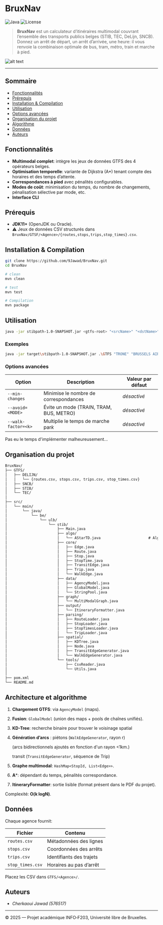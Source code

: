 # BruxNav

![Java](https://img.shields.io/badge/Java-11%2B-blue?style=flat-square) ![License](https://img.shields.io/badge/license-Academic-lightgrey?style=flat-square)

> **BruxNav** est un calculateur d’itinéraires multimodal couvrant l’ensemble des transports publics belges (STIB, TEC, DeLijn, SNCB). Donnez un arrêt de départ, un arrêt d’arrivée, une heure: il vous renvoie la combinaison optimale de bus, tram, métro, train et marche à pied.

![alt text](https://upload.wikimedia.org/wikipedia/commons/1/17/Belgium_road_map.png)

---

## Sommaire

* [Fonctionnalités](#fonctionnalités)
* [Prérequis](#prérequis)
* [Installation &amp; Compilation](#installation--compilation)
* [Utilisation](#utilisation)
* [Options avancées](#options-avancées)
* [Organisation du projet](#organisation-du-projet)
* [Algorithme](#architecture-et-algorithme)
* [Données](#données)
* [Auteurs](#auteurs)

## Fonctionnalités

* **Multimodal complet**: intègre les jeux de données GTFS des 4 opérateurs belges.
* **Optimisation temporelle**: variante de Dijkstra (A*) tenant compte des horaires et des temps d’attente.
* **Correspondances à pied** avec pénalités configurables.
* **Modes de coût**: minimisation du temps, du nombre de changements, pénalisation sélective par mode, etc.
* **Interface CLI**

## Prérequis

* **JDK11+** (OpenJDK ou Oracle).
* ⚠ Jeux de données CSV structurés dans `BruxNav/GTSF/<Agence>/{routes,stops,trips,stop_times}.csv`.

## Installation & Compilation

```bash
git clone https://github.com/9Jawad/BruxNav.git
cd BruxNav

# clean
mvn clean

# test
mvn test

# Compilation
mvn package
```

## Utilisation

```bash
java -jar stibpath-1.0-SNAPSHOT.jar <gtfs-root> "<srcName>" "<dstName>" "<HH:mm:ss>"

```

### Exemples

```bash
java -jar target\stibpath-1.0-SNAPSHOT.jar .\GTFS "TRONE" "BRUSSELS AIRPORT" "04:30:00"
```

### Options avancées

| Option                | Description                              | Valeur par défaut  |
| --------------------- | ---------------------------------------- | ------------------ |
| `--min-changes`       | Minimise le nombre de correspondances    | *désactivé*        |
| `--avoid=<MODE>`      | Évite un mode (TRAIN, TRAM, BUS, METRO)  | *désactivé*        |
| `--walk-factor=<k>`   | Multiplie le temps de marche par*k*      | *désactivé*        |

Pas eu le temps d'implémenter malheureusement...

## Organisation du projet

```txt
BruxNav/
├── GTFS/
│   ├── DELIJN/
│   │   └── {routes.csv, stops.csv, trips.csv, stop_times.csv}
│   ├── SNCB/
│   ├── STIB/
│   └── TEC/
│
├── src/
│   └── main/
│       └── java/
│           └── be/
│               └── ulb/
│                   └── stib/
│                       ├── Main.java
│                       ├── algo/
│                       │   └── AStarTD.java                      # Algorithme A* time-dependent
│                       ├── core/
│                       │   ├── Edge.java
│                       │   ├── Route.java
│                       │   ├── Stop.java
│                       │   ├── StopTime.java
│                       │   ├── TransitEdge.java
│                       │   ├── Trip.java
│                       │   └── WalkEdge.java
│                       ├── data/
│                       │   ├── AgencyModel.java
│                       │   ├── GlobalModel.java
│                       │   └── StringPool.java
│                       ├── graph/
│                       │   └── MultiModalGraph.java
│                       ├── output/
│                       │   └── ItineraryFormatter.java
│                       ├── parsing/
│                       │   ├── RouteLoader.java
│                       │   ├── StopLoader.java
│                       │   ├── StopTimesLoader.java
│                       │   └── TripLoader.java
│                       ├── spatial/
│                       │   ├── KDTree.java
│                       │   ├── Node.java
│                       │   ├── TransitEdgeGenerator.java
│                       │   └── WalkEdgeGenerator.java
│                       └── tools/
│                           ├── CsvReader.java
│                           └── Utils.java
│
├── pom.xml
└── README.md

```

## Architecture et algorithme

1. **Chargement GTFS**: via `AgencyModel` (maps).
2. **Fusion**: `GlobalModel` (union des maps + pools de chaînes unifiés).
3. **KD-Tree**: recherche binaire pour trouver le voisinage spatial
4. **Génération d’arcs** :
   piétons (`WalkEdgeGenerator`, rayon r)

   (arcs bidirectionnels ajoutés en fonction d'un rayon <1km.)

   transit (`TransitEdgeGenerator`, séquence de Trip)
5. **Graphe multimodal**: `HashMap<StopId, List<Edge>>`.
6. **A***: dépendant du temps, pénalités correspondance.
7. **ItineraryFormatter**: sortie lisible (format présent dans le PDF du projet).

Complexité: **O(k logN)**.

## Données

Chaque agence fournit:

| Fichier            | Contenu                   |
| ------------------ | ------------------------- |
| `routes.csv`     | Métadonnées des lignes  |
| `stops.csv`      | Coordonnées des arrêts  |
| `trips.csv`      | Identifiants des trajets  |
| `stop_times.csv` | Horaires au pas d’arrêt |

Placez les CSV dans `GTFS/<Agence>/`.

## Auteurs

* *Cherkaoui Jawad (576517)*

---

© 2025 — Projet académique INFO‑F203, Université libre de Bruxelles.
